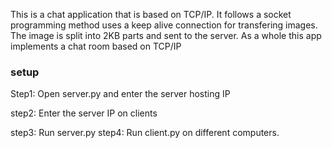 This is a chat application that is based on TCP/IP. It follows a socket programming method uses a keep alive connection for transfering images. The image is split into 2KB parts and sent to the server. As a whole this app implements a chat room based on TCP/IP
### setup
Step1: Open server.py and enter the server hosting IP

step2: Enter the server IP on clients

step3: Run server.py
step4: Run client.py on different computers.


